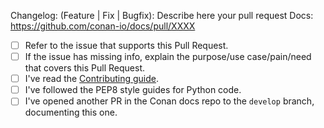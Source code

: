 Changelog: (Feature | Fix | Bugfix): Describe here your pull request
Docs: https://github.com/conan-io/docs/pull/XXXX

- [ ] Refer to the issue that supports this Pull Request.
- [ ] If the issue has missing info, explain the purpose/use case/pain/need that covers this Pull Request.
- [ ] I've read the [Contributing guide](https://github.com/conan-io/conan/blob/develop/.github/CONTRIBUTING.md).
- [ ] I've followed the PEP8 style guides for Python code.
- [ ] I've opened another PR in the Conan docs repo to the ``develop`` branch, documenting this one.
